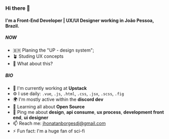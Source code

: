 


### Hi there 👋

#### I'm a Front-End Developer | UX/UI Designer working in João Pessoa, Brazil.

##### NOW

- 🇧🇷  Planing the "UP - design system";
- 🪴 Studing UX concepts
- 🍑 What about this?

##### BIO

- 🏢 I'm currently working at **Upstack**
- ⚙️ I use daily: `.vue`, `.js`, `.html`, `.css`, `.jsx`, `.scss`, `.fig`
- 🌍 I'm mostly active within the **discord dev**
- 🌱 Learning all about **Open Source**
- 💬 Ping me about **design**, **api consume**, **ux process**, **development front end**, **ui designer**
- 📫 Reach me: jhonatanborgesdj@gmail.com
- ⚡️ Fun fact: I'm a huge fan of sci-fi

